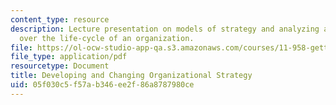 ```yaml
---
content_type: resource
description: Lecture presentation on models of strategy and analyzing alignment changes
  over the life-cycle of an organization.
file: https://ol-ocw-studio-app-qa.s3.amazonaws.com/courses/11-958-getting-things-implemented-strategy-people-performance-and-leadership-january-iap-2009/05f030c5f57ab346ee2f86a8787980ce_slides2.pdf
file_type: application/pdf
resourcetype: Document
title: Developing and Changing Organizational Strategy
uid: 05f030c5-f57a-b346-ee2f-86a8787980ce
---
```

